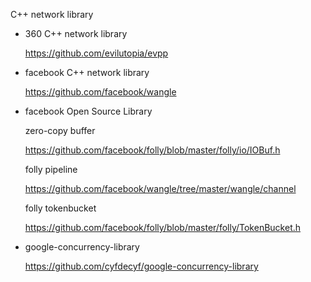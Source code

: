 C++ network library

- 360 C++ network library

  https://github.com/evilutopia/evpp

- facebook C++ network library

  https://github.com/facebook/wangle

- facebook  Open Source Library

  zero-copy buffer

  https://github.com/facebook/folly/blob/master/folly/io/IOBuf.h

  folly pipeline

  https://github.com/facebook/wangle/tree/master/wangle/channel

  folly tokenbucket

  https://github.com/facebook/folly/blob/master/folly/TokenBucket.h
  
- google-concurrency-library
  
  https://github.com/cyfdecyf/google-concurrency-library
